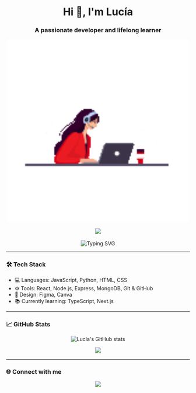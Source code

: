 <h1 align="center">Hi 👋, I'm Lucía</h1>
<h3 align="center">A passionate developer and lifelong learner</h3>
<p align="center">
  <img src="https://github.com/luciaroldanrodriguez/luciaroldanrodriguez/blob/main/Animation%20-%201751655110072.gif?raw=true" width="500" />
</p>

<p align="center">
  <img src="https://your-image-url.com/lucia-avatar.gif" width="200"/>
</p>

<p align="center">
  <img src="https://readme-typing-svg.demolab.com?font=Fira+Code&weight=500&size=24&pause=1000&center=true&vCenter=true&width=435&lines=Hola%2C+soy+Lucía;Desarrolladora+Fullstack;Apasionada+por+la+tecnología+y+el+arte" alt="Typing SVG" />
</p>

---

### 🛠️ Tech Stack

- 💻 Languages: JavaScript, Python, HTML, CSS
- ⚙️ Tools: React, Node.js, Express, MongoDB, Git & GitHub
- 🎨 Design: Figma, Canva
- 📚 Currently learning: TypeScript, Next.js

---

### 📈 GitHub Stats

<p align="center">
  <img src="https://github-readme-stats.vercel.app/api?username=lucia-dev&show_icons=true&theme=radical" alt="Lucía's GitHub stats" />
</p>

<p align="center">
  <img src="https://github-readme-streak-stats.herokuapp.com?user=lucia-dev&theme=radical" />
</p>

---

### 🌐 Connect with me

<p align="center">
  <a href="https://linkedin.com/in/lucia-dev" target="_blank">
    <img src="https://img.shields.io/badge/LinkedIn-0A66C2?style=for-the-badge&logo=linkedin&logoColor=white" />
  </a>
  <a href="https://twitter.com/lucia_dev" target="_blank">
    <img src="https://img.shields.io/badge/Twi
